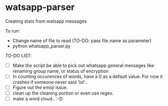 # watsapp-parser
Creating stats from watsapp messages

To run: 
- Change name of file to read (TO-DO: pass file name as parameter) 
- python whatsapp_parser.py


TO-DO LIST: 
- [ ] Make the script be able to pick out whatsapp general messages like renaming group name, or status of encryption
- [ ] In counting occurences of words, have a 0 as a default value. For now it crashes if someone never said 'lol'..
- [ ] Figure out the emoji issue.
- [ ] clean up the cleaning portion or even use regex.
- [ ] make a word cloud.. :-D
